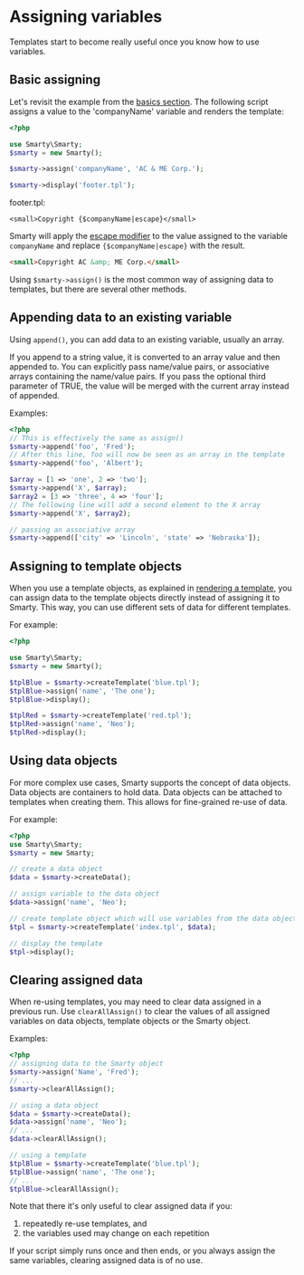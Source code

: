 # Assigning variables

Templates start to become really useful once you know how to use variables.

## Basic assigning
Let's revisit the example from the [basics section](../basics.md). The following script assigns a value to 
the 'companyName' variable and renders the template:

```php
<?php

use Smarty\Smarty;
$smarty = new Smarty();

$smarty->assign('companyName', 'AC & ME Corp.');

$smarty->display('footer.tpl');
```

footer.tpl:
```smarty
<small>Copyright {$companyName|escape}</small>
```

Smarty will apply the [escape modifier](../designers/language-modifiers/language-modifier-escape.md)
to the value assigned to the variable
`companyName` and replace `{$companyName|escape}` with the result.

```html
<small>Copyright AC &amp; ME Corp.</small>
```

Using `$smarty->assign()` is the most common way of assigning data to templates, but there are several other methods.

## Appending data to an existing variable
Using `append()`, you can add data to an existing variable, usually an array.

If you append to a string value, it is converted to an array value and
then appended to. You can explicitly pass name/value pairs, or
associative arrays containing the name/value pairs. If you pass the
optional third parameter of TRUE, the value will be merged with the
current array instead of appended.

Examples:

```php
<?php
// This is effectively the same as assign()
$smarty->append('foo', 'Fred');
// After this line, foo will now be seen as an array in the template
$smarty->append('foo', 'Albert');

$array = [1 => 'one', 2 => 'two'];
$smarty->append('X', $array);
$array2 = [3 => 'three', 4 => 'four'];
// The following line will add a second element to the X array
$smarty->append('X', $array2);

// passing an associative array
$smarty->append(['city' => 'Lincoln', 'state' => 'Nebraska']);
```

## Assigning to template objects
When you use a template objects, as explained in [rendering a template](../rendering.md#creating-a-template-object),
you can assign data to the template objects directly instead of assigning it to Smarty. This way, you can use different
sets of data for different templates.

For example:
```php
<?php

use Smarty\Smarty;
$smarty = new Smarty();

$tplBlue = $smarty->createTemplate('blue.tpl');
$tplBlue->assign('name', 'The one');
$tplBlue->display();

$tplRed = $smarty->createTemplate('red.tpl');
$tplRed->assign('name', 'Neo');
$tplRed->display();
```

## Using data objects
For more complex use cases, Smarty supports the concept of data objects.
Data objects are containers to hold data. Data objects can be attached to templates when creating them.
This allows for fine-grained re-use of data.

For example:
```php
<?php
use Smarty\Smarty;
$smarty = new Smarty;

// create a data object
$data = $smarty->createData();

// assign variable to the data object
$data->assign('name', 'Neo');

// create template object which will use variables from the data object
$tpl = $smarty->createTemplate('index.tpl', $data);

// display the template
$tpl->display();
```

## Clearing assigned data
When re-using templates, you may need to clear data assigned in a previous run. Use `clearAllAssign()` to 
clear the values of all assigned variables on data objects, template objects or the Smarty object.

Examples:
```php
<?php
// assigning data to the Smarty object
$smarty->assign('Name', 'Fred');
// ...
$smarty->clearAllAssign();

// using a data object
$data = $smarty->createData();
$data->assign('name', 'Neo');
// ...
$data->clearAllAssign();

// using a template
$tplBlue = $smarty->createTemplate('blue.tpl');
$tplBlue->assign('name', 'The one');
// ...
$tplBlue->clearAllAssign();
```

Note that there it's only useful to clear assigned data if you:

1. repeatedly re-use templates, and
2. the variables used may change on each repetition

If your script simply runs once and then ends, or you always assign the same variables, clearing assigned data 
is of no use.